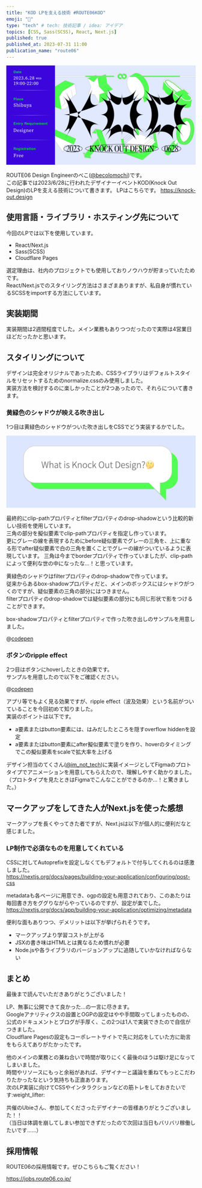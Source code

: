 ```yaml
---
title: "KOD LPを支える技術 #ROUTE06KOD"
emoji: "🥊"
type: "tech" # tech: 技術記事 / idea: アイデア
topics: [CSS, Sass(SCSS), React, Next.js]
published: true
published_at: 2023-07-31 11:00
publication_name: "route06"
---
```


![KOD告知Image](/images/kod_keyvisual.png)

ROUTE06 Design Engineerのべこ([@becolomochi](https://twitter.com/becolomochi))です。  
この記事では2023/6/28に行われたデザイナーイベントKOD(Knock Out Design)のLPを支える技術について書きます。
LPはこちらです。
https://knock-out.design

## 使用言語・ライブラリ・ホスティング先について

今回のLPでは以下を使用しています。

- React/Next.js
- Sass(SCSS)
- Cloudflare Pages

選定理由は、社内のプロジェクトでも使用しておりノウハウが貯まっていたためです。  
React/Next.jsでのスタイリング方法はさまざまありますが、私自身が慣れているSCSSをimportする方法にしています。

## 実装期間

実装期間は2週間程度でした。メイン業務もありつつだったので実際は4営業日ほどだったかと思います。

## スタイリングについて

デザインは完全オリジナルであったため、CSSライブラリはデフォルトスタイルをリセットするためのnormalize.cssのみ使用しました。  
実装方法を検討するのに楽しかったことが2つあったので、それらについて書きます。

### 黄緑色のシャドウが映える吹き出し

1つ目は黄緑色のシャドウがついた吹き出しをCSSでどう実装するかでした。  

![黄緑色のシャドウがついた吹き出し](/images/kod_balloon.png)

最終的にclip-pathプロパティとfilterプロパティのdrop-shadowという比較的新しい技術を使用しています。  
三角の部分を擬似要素でclip-pathプロパティを指定し作っています。  
更にグレーの線を表現するためにbefore疑似要素でグレーの三角を、上に重なる形でafter疑似要素で白の三角を置くことでグレーの線がついているように表現しています。
三角は今までborderプロパティで作っていましたが、clip-pathによって便利な世の中になったな…！と思っています。  

黄緑色のシャドウはfilterプロパティのdrop-shadowで作っています。  
従来からあるbox-shadowプロパティだと、メインのボックスにはシャドウがつくのですが、疑似要素の三角の部分にはつきません。  
filterプロパティのdrop-shadowでは疑似要素の部分にも同じ形状で影をつけることができます。

box-shadowプロパティとfilterプロパティで作った吹き出しのサンプルを用意しました。

@[codepen](https://codepen.io/becolomochi/pen/vYQeJzN?default-tab=html,css)

### ボタンのripple effect

2つ目はボタンにhoverしたときの効果です。  
サンプルを用意したので以下をご確認ください。  

@[codepen](https://codepen.io/becolomochi/pen/gOQzjmM?default-tab=html,css)

アプリ等でもよく見る効果ですが、ripple effect（波及効果）という名前がついていることを今回初めて知りました。  
実装のポイントは以下です。

- a要素またはbutton要素には、はみだしたところを隠すoverflow hiddenを設定
- a要素またはbutton要素にafter擬似要素で塗りを作り、hoverのタイミングでこの擬似要素をscaleで拡大率を上げる

デザイン担当のてくさん([@im_not_tech](https://twitter.com/im_not_tech))に実装イメージとしてFigmaのプロトタイプでアニメーションを用意してもらえたので、理解しやすく助かりました。  
（プロトタイプを見たときはFigmaでこんなことができるのか…！と驚きました。）

## マークアップをしてきた人がNext.jsを使った感想

マークアップを長くやってきた者ですが、Next.jsは以下が個人的に便利だなと感じました。

### LP制作で必須なものを用意してくれている

CSSに対してAutoprefixを設定しなくてもデフォルトで付与してくれるのは感激しました。  
https://nextjs.org/docs/pages/building-your-application/configuring/post-css

metadataも各ページに用意でき、ogpの設定も用意されており、このあたりは毎回書き方をググりながらやっているのですが、設定が楽でした。  
https://nextjs.org/docs/app/building-your-application/optimizing/metadata

便利な面もありつつ、デメリットは以下が挙げられそうです。

- マークアップより学習コストが上がる
- JSXの書き味はHTMLとは異なるため慣れが必要
- Node.jsや各ライブラリのバージョンアップに追随していかなければならない

## まとめ

最後まで読んでいただきありがとうございました！

LP、無事に公開できて良かった…の一言に尽きます。  
Googleアナリティクスの設置とOGPの設定はやや手間取ってしまったものの、公式のドキュメントとブログが手厚く、この2つは1人で実装できたので自信がつきました。  
Cloudflare Pagesの設定もコーポレートサイトで先に対応をしていた方に助言をもらえてありがたかったです。

他のメインの業務との兼ね合いで時間が取りにくく最後のほうは駆け足になってしまいました。  
時間やリソースにもっと余裕があれば、デザイナーと議論を重ねてもっとこだわりたかったなという気持ちも正直あります。  
次のLP実装に向けてCSSやインタラクションなどの筋トレをしておきたいです:weight_lifter:

共催のUbieさん、参加してくださったデザイナーの皆様ありがとうございました！！  
（当日は体調を崩してしまい参加できずだったので次回は当日もバリバリ稼働したいです……）

## 採用情報

ROUTE06の採用情報です。ぜひこちらもご覧ください！

https://jobs.route06.co.jp/
